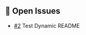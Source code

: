 ## 🚀 Open Issues

- [#2](https://github.com/tgilly93/Dinner_Generator_React/issues/2) Test Dynamic README
